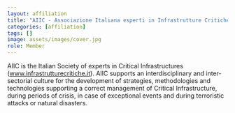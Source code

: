 ```yaml
---
layout: affiliation
title: "AIIC - Associazione Italiana esperti in Infrastrutture Critiche"
categories: [affiliation]
tags: []
image: assets/images/cover.jpg
role: Member
---
```


AIIC is the Italian Society of experts in Critical Infrastructures (www.infrastrutturecritiche.it). AIIC supports an interdisciplinary and inter-sectorial culture for the development of strategies, methodologies and technologies supporting a correct management of Critical Infrastructure, during periods of crisis, in case of exceptional events and during terroristic attacks or natural disasters.
